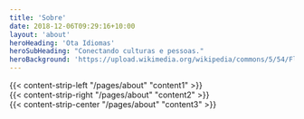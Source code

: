 ```yaml
---
title: 'Sobre'
date: 2018-12-06T09:29:16+10:00
layout: 'about'
heroHeading: 'Ota Idiomas'
heroSubHeading: "Conectando culturas e pessoas."
heroBackground: 'https://upload.wikimedia.org/wikipedia/commons/5/54/Flag-map_of_the_world_%282012%29.png'
---
```


<div>
{{< content-strip-left "/pages/about" "content1" >}}
</div>
<div>
{{< content-strip-right "/pages/about" "content2" >}}
</div>
<div>
{{< content-strip-center "/pages/about" "content3" >}}
</div>
